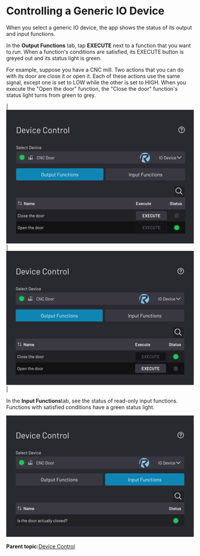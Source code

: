 # Controlling a Generic IO Device

When you select a generic IO device, the app shows the status of its output and input functions.

In the **Output Functions** tab, tap **EXECUTE** next to a function that you want to run. When a function's conditions are satisfied, its EXECUTE button is greyed out and its status light is green.

For example, suppose you have a CNC mill. Two actions that you can do with its door are close it or open it. Each of these actions use the same signal, except one is set to LOW while the other is set to HIGH. When you execute the "Open the door" function, the "Close the door" function's status light turns from green to grey.

|![](../../../_Media/ForgeOS-5-x/Device-Controls-App-5-x/device-control-generic-io-device-open-door.png)|![](../../../_Media/ForgeOS-5-x/Device-Controls-App-5-x/device-control-generic-io-device-close-door.png)|

In the **Input Functions**tab, see the status of read-only input functions. Functions with satisfied conditions have a green status light.

![](../../../_Media/ForgeOS-5-x/Device-Controls-App-5-x/device-control-generic-io-device-input.png)

**Parent topic:**[Device Control](../5-Device-Controls-App/device_control_panel.md)

